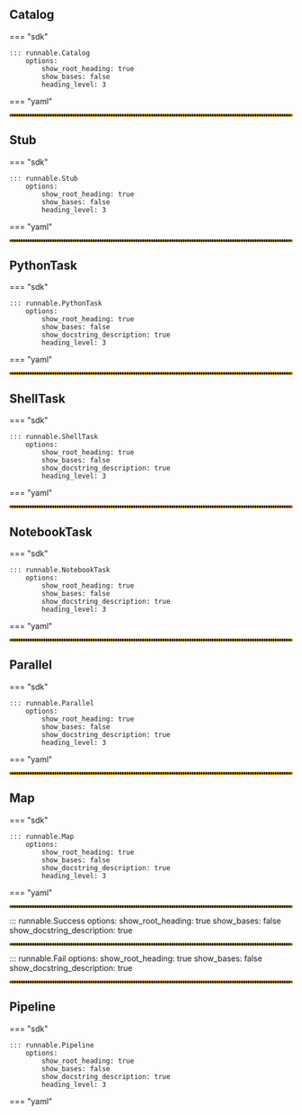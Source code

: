 ## Catalog

=== "sdk"

    ::: runnable.Catalog
        options:
            show_root_heading: true
            show_bases: false
            heading_level: 3

=== "yaml"



<hr style="border:2px dotted orange">

## Stub

=== "sdk"

    ::: runnable.Stub
        options:
            show_root_heading: true
            show_bases: false
            heading_level: 3

=== "yaml"



<hr style="border:2px dotted orange">

## PythonTask

=== "sdk"

    ::: runnable.PythonTask
        options:
            show_root_heading: true
            show_bases: false
            show_docstring_description: true
            heading_level: 3

=== "yaml"



<hr style="border:2px dotted orange">

## ShellTask

=== "sdk"

    ::: runnable.ShellTask
        options:
            show_root_heading: true
            show_bases: false
            show_docstring_description: true
            heading_level: 3

=== "yaml"



<hr style="border:2px dotted orange">


## NotebookTask

=== "sdk"

    ::: runnable.NotebookTask
        options:
            show_root_heading: true
            show_bases: false
            show_docstring_description: true
            heading_level: 3

=== "yaml"


<hr style="border:2px dotted orange">

## Parallel


=== "sdk"

    ::: runnable.Parallel
        options:
            show_root_heading: true
            show_bases: false
            show_docstring_description: true
            heading_level: 3

=== "yaml"



<hr style="border:2px dotted orange">

## Map

=== "sdk"

    ::: runnable.Map
        options:
            show_root_heading: true
            show_bases: false
            show_docstring_description: true
            heading_level: 3

=== "yaml"

<hr style="border:2px dotted orange">



::: runnable.Success
    options:
        show_root_heading: true
        show_bases: false
        show_docstring_description: true

<hr style="border:2px dotted orange">

::: runnable.Fail
    options:
        show_root_heading: true
        show_bases: false
        show_docstring_description: true

<hr style="border:2px dotted orange">

## Pipeline

=== "sdk"

    ::: runnable.Pipeline
        options:
            show_root_heading: true
            show_bases: false
            show_docstring_description: true
            heading_level: 3

=== "yaml"
